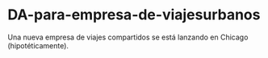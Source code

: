 # DA-para-empresa-de-viajesurbanos
Una nueva empresa de viajes compartidos se está lanzando en Chicago (hipotéticamente).
